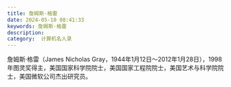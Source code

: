 ```yaml
---
title: 詹姆斯·格雷
date: 2024-05-10 08:41:33
keywords: 詹姆斯·格雷
description: 
category:  计算机名人录
---
```


詹姆斯·格雷（James Nicholas Gray，1944年1月12日～2012年1月28日），1998年图灵奖得主，美国国家科学院院士，美国国家工程院院士，美国艺术与科学院院士，美国微软公司杰出研究员。